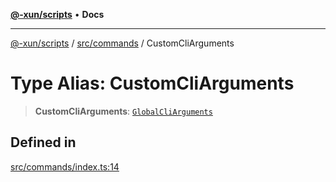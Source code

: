 [**@-xun/scripts**](../../../README.md) • **Docs**

***

[@-xun/scripts](../../../README.md) / [src/commands](../README.md) / CustomCliArguments

# Type Alias: CustomCliArguments

> **CustomCliArguments**: [`GlobalCliArguments`](../../configure/type-aliases/GlobalCliArguments.md)

## Defined in

[src/commands/index.ts:14](https://github.com/Xunnamius/xscripts/blob/ce701f3d57da9f82ee0036320bc62d5c51233011/src/commands/index.ts#L14)
